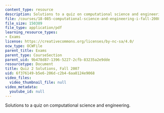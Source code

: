 ```yaml
---
content_type: resource
description: Solutions to a quiz on computational science and engineering.
file: /courses/18-085-computational-science-and-engineering-i-fall-2008/6f376149b5e6206dc2b46aa8124e9068_quiz2solutions.pdf
file_size: 150389
file_type: application/pdf
learning_resource_types:
- Exams
license: https://creativecommons.org/licenses/by-nc-sa/4.0/
ocw_type: OCWFile
parent_title: Exams
parent_type: CourseSection
parent_uid: 9b478d87-1396-5227-2cfb-83235a2e9dde
resourcetype: Document
title: Quiz 2 Solutions, Fall 2007
uid: 6f376149-b5e6-206d-c2b4-6aa8124e9068
video_files:
  video_thumbnail_file: null
video_metadata:
  youtube_id: null
---
```

Solutions to a quiz on computational science and engineering.